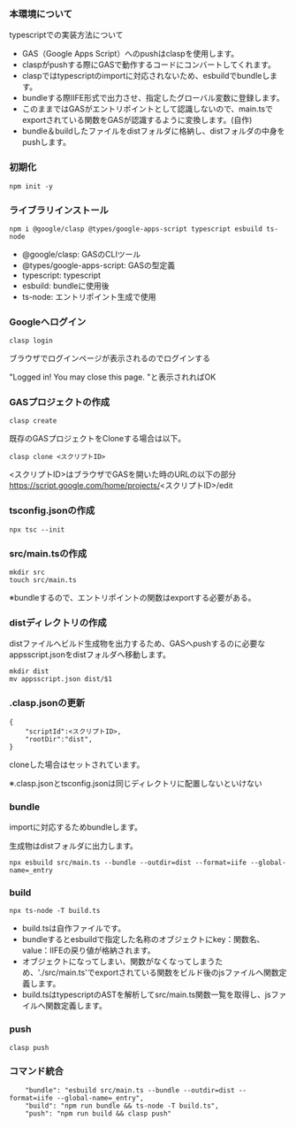 ### 本環境について
typescriptでの実装方法について

- GAS（Google Apps Script）へのpushはclaspを使用します。
- claspがpushする際にGASで動作するコードにコンバートしてくれます。
- claspではtypescriptのimportに対応されないため、esbuildでbundleします。
- bundleする際IIFE形式で出力させ、指定したグローバル変数に登録します。
- このままではGASがエントリポイントとして認識しないので、main.tsでexportされている関数をGASが認識するように変換します。(自作)
- bundle＆buildしたファイルをdistフォルダに格納し、distフォルダの中身をpushします。


### 初期化
```
npm init -y
```

### ライブラリインストール
```
npm i @google/clasp @types/google-apps-script typescript esbuild ts-node
```
- @google/clasp: GASのCLIツール
- @types/google-apps-script: GASの型定義
- typescript: typescript
- esbuild: bundleに使用後
- ts-node: エントリポイント生成で使用


### Googleへログイン
```
clasp login
```

ブラウザでログインページが表示されるのでログインする

"Logged in! You may close this page. "と表示されればOK


### GASプロジェクトの作成
```
clasp create
```

既存のGASプロジェクトをCloneする場合は以下。
```
clasp clone <スクリプトID>
```

<スクリプトID>はブラウザでGASを開いた時のURLの以下の部分
https://script.google.com/home/projects/<スクリプトID>/edit

### tsconfig.jsonの作成

```
npx tsc --init
```

### src/main.tsの作成
```
mkdir src
touch src/main.ts
```
※bundleするので、エントリポイントの関数はexportする必要がある。

### distディレクトリの作成
distファイルへビルド生成物を出力するため、GASへpushするのに必要なappsscript.jsonをdistフォルダへ移動します。

```
mkdir dist
mv appsscript.json dist/$1
```

### .clasp.jsonの更新
```
{
    "scriptId":<スクリプトID>,
    "rootDir":"dist",
}
```
cloneした場合はセットされています。

※.clasp.jsonとtsconfig.jsonは同じディレクトリに配置しないといけない

### bundle
importに対応するためbundleします。

生成物はdistフォルダに出力します。

```
npx esbuild src/main.ts --bundle --outdir=dist --format=iife --global-name=_entry
```

### build
```
npx ts-node -T build.ts
```
- build.tsは自作ファイルです。
- bundleするとesbuildで指定した名称のオブジェクトにkey：関数名、value：IIFEの戻り値が格納されます。
- オブジェクトになってしまい、関数がなくなってしまうため、'./src/main.ts'でexportされている関数をビルド後のjsファイルへ関数定義します。
- build.tsはtypescriptのASTを解析してsrc/main.ts関数一覧を取得し、jsファイルへ関数定義します。


### push
```
clasp push
```

### コマンド統合
```
    "bundle": "esbuild src/main.ts --bundle --outdir=dist --format=iife --global-name=_entry",
    "build": "npm run bundle && ts-node -T build.ts",
    "push": "npm run build && clasp push"
```


